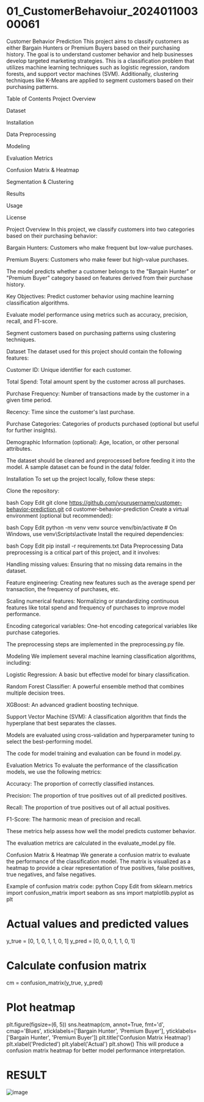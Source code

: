 # 01_CustomerBehavoiur_202401100300061
Customer Behavior Prediction
This project aims to classify customers as either Bargain Hunters or Premium Buyers based on their purchasing history. The goal is to understand customer behavior and help businesses develop targeted marketing strategies. This is a classification problem that utilizes machine learning techniques such as logistic regression, random forests, and support vector machines (SVM). Additionally, clustering techniques like K-Means are applied to segment customers based on their purchasing patterns.

Table of Contents
Project Overview

Dataset

Installation

Data Preprocessing

Modeling

Evaluation Metrics

Confusion Matrix & Heatmap

Segmentation & Clustering

Results

Usage

License

Project Overview
In this project, we classify customers into two categories based on their purchasing behavior:

Bargain Hunters: Customers who make frequent but low-value purchases.

Premium Buyers: Customers who make fewer but high-value purchases.

The model predicts whether a customer belongs to the "Bargain Hunter" or "Premium Buyer" category based on features derived from their purchase history.

Key Objectives:
Predict customer behavior using machine learning classification algorithms.

Evaluate model performance using metrics such as accuracy, precision, recall, and F1-score.

Segment customers based on purchasing patterns using clustering techniques.

Dataset
The dataset used for this project should contain the following features:

Customer ID: Unique identifier for each customer.

Total Spend: Total amount spent by the customer across all purchases.

Purchase Frequency: Number of transactions made by the customer in a given time period.

Recency: Time since the customer's last purchase.

Purchase Categories: Categories of products purchased (optional but useful for further insights).

Demographic Information (optional): Age, location, or other personal attributes.

The dataset should be cleaned and preprocessed before feeding it into the model. A sample dataset can be found in the data/ folder.

Installation
To set up the project locally, follow these steps:

Clone the repository:

bash
Copy
Edit
git clone https://github.com/yourusername/customer-behavior-prediction.git
cd customer-behavior-prediction
Create a virtual environment (optional but recommended):

bash
Copy
Edit
python -m venv venv
source venv/bin/activate  # On Windows, use venv\Scripts\activate
Install the required dependencies:

bash
Copy
Edit
pip install -r requirements.txt
Data Preprocessing
Data preprocessing is a critical part of this project, and it involves:

Handling missing values: Ensuring that no missing data remains in the dataset.

Feature engineering: Creating new features such as the average spend per transaction, the frequency of purchases, etc.

Scaling numerical features: Normalizing or standardizing continuous features like total spend and frequency of purchases to improve model performance.

Encoding categorical variables: One-hot encoding categorical variables like purchase categories.

The preprocessing steps are implemented in the preprocessing.py file.

Modeling
We implement several machine learning classification algorithms, including:

Logistic Regression: A basic but effective model for binary classification.

Random Forest Classifier: A powerful ensemble method that combines multiple decision trees.

XGBoost: An advanced gradient boosting technique.

Support Vector Machine (SVM): A classification algorithm that finds the hyperplane that best separates the classes.

Models are evaluated using cross-validation and hyperparameter tuning to select the best-performing model.

The code for model training and evaluation can be found in model.py.

Evaluation Metrics
To evaluate the performance of the classification models, we use the following metrics:

Accuracy: The proportion of correctly classified instances.

Precision: The proportion of true positives out of all predicted positives.

Recall: The proportion of true positives out of all actual positives.

F1-Score: The harmonic mean of precision and recall.

These metrics help assess how well the model predicts customer behavior.

The evaluation metrics are calculated in the evaluate_model.py file.

Confusion Matrix & Heatmap
We generate a confusion matrix to evaluate the performance of the classification model. The matrix is visualized as a heatmap to provide a clear representation of true positives, false positives, true negatives, and false negatives.

Example of confusion matrix code:
python
Copy
Edit
from sklearn.metrics import confusion_matrix
import seaborn as sns
import matplotlib.pyplot as plt

# Actual values and predicted values
y_true = [0, 1, 0, 1, 1, 0, 1]
y_pred = [0, 0, 0, 1, 1, 0, 1]

# Calculate confusion matrix
cm = confusion_matrix(y_true, y_pred)

# Plot heatmap
plt.figure(figsize=(6, 5))
sns.heatmap(cm, annot=True, fmt='d', cmap='Blues', xticklabels=['Bargain Hunter', 'Premium Buyer'], yticklabels=['Bargain Hunter', 'Premium Buyer'])
plt.title('Confusion Matrix Heatmap')
plt.xlabel('Predicted')
plt.ylabel('Actual')
plt.show()
This will produce a confusion matrix heatmap for better model performance interpretation.


# RESULT
![image](https://github.com/user-attachments/assets/8a944a45-eb38-480d-9e14-4c57ed9e1525)

